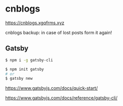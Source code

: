 # cnblogs

https://cnblogs.xgqfrms.xyz

cnblogs backup: in case of lost posts form it again!


## Gatsby

```sh
$ npm i -g gatsby-cli

$ npm init gatsby
# or
$ gatsby new

```

https://www.gatsbyjs.com/docs/quick-start/

https://www.gatsbyjs.com/docs/reference/gatsby-cli/

